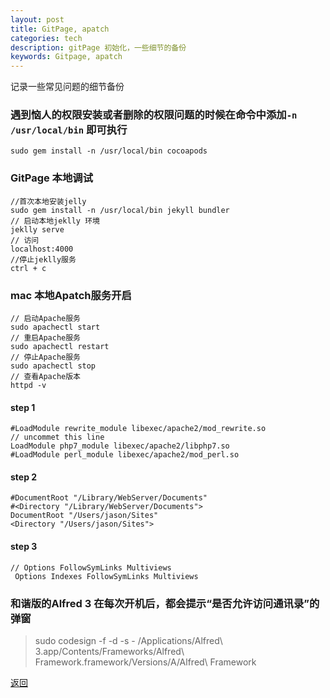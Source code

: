 ```yaml
---
layout: post
title: GitPage, apatch 
categories: tech
description: gitPage 初始化，一些细节的备份
keywords: Gitpage, apatch
---   
```


记录一些常见问题的细节备份   

### 遇到恼人的权限安装或者删除的权限问题的时候在命令中添加`-n /usr/local/bin` 即可执行
```
sudo gem install -n /usr/local/bin cocoapods
```
### GitPage 本地调试
```
//首次本地安装jelly
sudo gem install -n /usr/local/bin jekyll bundler
// 启动本地jeklly 环境
jeklly serve
// 访问
localhost:4000 
//停止jeklly服务
ctrl + c
```

### mac 本地Apatch服务开启
```
// 启动Apache服务
sudo apachectl start
// 重启Apache服务
sudo apachectl restart
// 停止Apache服务
sudo apachectl stop
// 查看Apache版本
httpd -v
```
####  step 1
```
#LoadModule rewrite_module libexec/apache2/mod_rewrite.so
// uncommet this line
LoadModule php7_module libexec/apache2/libphp7.so
#LoadModule perl_module libexec/apache2/mod_perl.so
```
####  step 2

```
#DocumentRoot "/Library/WebServer/Documents"
#<Directory "/Library/WebServer/Documents">
DocumentRoot "/Users/jason/Sites"
<Directory "/Users/jason/Sites">
```

#### step 3
```
// Options FollowSymLinks Multiviews
 Options Indexes FollowSymLinks Multiviews
```


### 和谐版的Alfred 3 在每次开机后，都会提示“是否允许访问通讯录”的弹窗

> sudo codesign -f -d -s - /Applications/Alfred\ 3.app/Contents/Frameworks/Alfred\ Framework.framework/Versions/A/Alfred\ Framework


[返回](./)


